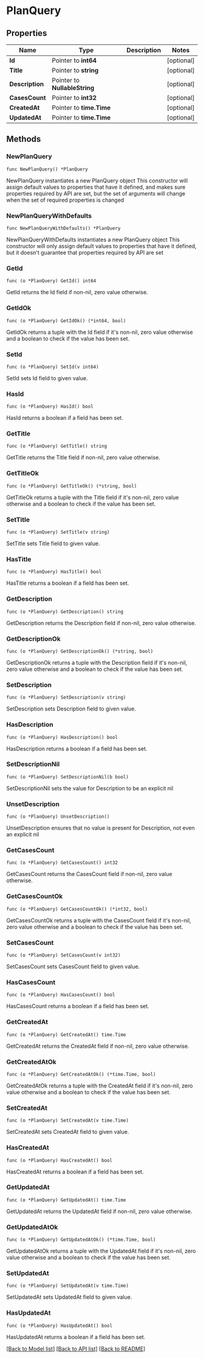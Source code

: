# PlanQuery

## Properties

Name | Type | Description | Notes
------------ | ------------- | ------------- | -------------
**Id** | Pointer to **int64** |  | [optional] 
**Title** | Pointer to **string** |  | [optional] 
**Description** | Pointer to **NullableString** |  | [optional] 
**CasesCount** | Pointer to **int32** |  | [optional] 
**CreatedAt** | Pointer to **time.Time** |  | [optional] 
**UpdatedAt** | Pointer to **time.Time** |  | [optional] 

## Methods

### NewPlanQuery

`func NewPlanQuery() *PlanQuery`

NewPlanQuery instantiates a new PlanQuery object
This constructor will assign default values to properties that have it defined,
and makes sure properties required by API are set, but the set of arguments
will change when the set of required properties is changed

### NewPlanQueryWithDefaults

`func NewPlanQueryWithDefaults() *PlanQuery`

NewPlanQueryWithDefaults instantiates a new PlanQuery object
This constructor will only assign default values to properties that have it defined,
but it doesn't guarantee that properties required by API are set

### GetId

`func (o *PlanQuery) GetId() int64`

GetId returns the Id field if non-nil, zero value otherwise.

### GetIdOk

`func (o *PlanQuery) GetIdOk() (*int64, bool)`

GetIdOk returns a tuple with the Id field if it's non-nil, zero value otherwise
and a boolean to check if the value has been set.

### SetId

`func (o *PlanQuery) SetId(v int64)`

SetId sets Id field to given value.

### HasId

`func (o *PlanQuery) HasId() bool`

HasId returns a boolean if a field has been set.

### GetTitle

`func (o *PlanQuery) GetTitle() string`

GetTitle returns the Title field if non-nil, zero value otherwise.

### GetTitleOk

`func (o *PlanQuery) GetTitleOk() (*string, bool)`

GetTitleOk returns a tuple with the Title field if it's non-nil, zero value otherwise
and a boolean to check if the value has been set.

### SetTitle

`func (o *PlanQuery) SetTitle(v string)`

SetTitle sets Title field to given value.

### HasTitle

`func (o *PlanQuery) HasTitle() bool`

HasTitle returns a boolean if a field has been set.

### GetDescription

`func (o *PlanQuery) GetDescription() string`

GetDescription returns the Description field if non-nil, zero value otherwise.

### GetDescriptionOk

`func (o *PlanQuery) GetDescriptionOk() (*string, bool)`

GetDescriptionOk returns a tuple with the Description field if it's non-nil, zero value otherwise
and a boolean to check if the value has been set.

### SetDescription

`func (o *PlanQuery) SetDescription(v string)`

SetDescription sets Description field to given value.

### HasDescription

`func (o *PlanQuery) HasDescription() bool`

HasDescription returns a boolean if a field has been set.

### SetDescriptionNil

`func (o *PlanQuery) SetDescriptionNil(b bool)`

 SetDescriptionNil sets the value for Description to be an explicit nil

### UnsetDescription
`func (o *PlanQuery) UnsetDescription()`

UnsetDescription ensures that no value is present for Description, not even an explicit nil
### GetCasesCount

`func (o *PlanQuery) GetCasesCount() int32`

GetCasesCount returns the CasesCount field if non-nil, zero value otherwise.

### GetCasesCountOk

`func (o *PlanQuery) GetCasesCountOk() (*int32, bool)`

GetCasesCountOk returns a tuple with the CasesCount field if it's non-nil, zero value otherwise
and a boolean to check if the value has been set.

### SetCasesCount

`func (o *PlanQuery) SetCasesCount(v int32)`

SetCasesCount sets CasesCount field to given value.

### HasCasesCount

`func (o *PlanQuery) HasCasesCount() bool`

HasCasesCount returns a boolean if a field has been set.

### GetCreatedAt

`func (o *PlanQuery) GetCreatedAt() time.Time`

GetCreatedAt returns the CreatedAt field if non-nil, zero value otherwise.

### GetCreatedAtOk

`func (o *PlanQuery) GetCreatedAtOk() (*time.Time, bool)`

GetCreatedAtOk returns a tuple with the CreatedAt field if it's non-nil, zero value otherwise
and a boolean to check if the value has been set.

### SetCreatedAt

`func (o *PlanQuery) SetCreatedAt(v time.Time)`

SetCreatedAt sets CreatedAt field to given value.

### HasCreatedAt

`func (o *PlanQuery) HasCreatedAt() bool`

HasCreatedAt returns a boolean if a field has been set.

### GetUpdatedAt

`func (o *PlanQuery) GetUpdatedAt() time.Time`

GetUpdatedAt returns the UpdatedAt field if non-nil, zero value otherwise.

### GetUpdatedAtOk

`func (o *PlanQuery) GetUpdatedAtOk() (*time.Time, bool)`

GetUpdatedAtOk returns a tuple with the UpdatedAt field if it's non-nil, zero value otherwise
and a boolean to check if the value has been set.

### SetUpdatedAt

`func (o *PlanQuery) SetUpdatedAt(v time.Time)`

SetUpdatedAt sets UpdatedAt field to given value.

### HasUpdatedAt

`func (o *PlanQuery) HasUpdatedAt() bool`

HasUpdatedAt returns a boolean if a field has been set.


[[Back to Model list]](../README.md#documentation-for-models) [[Back to API list]](../README.md#documentation-for-api-endpoints) [[Back to README]](../README.md)


